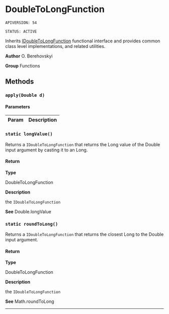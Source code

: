 # DoubleToLongFunction

`APIVERSION: 54`

`STATUS: ACTIVE`

Inherits [IDoubleToLongFunction](/docs/Functional-Interfaces/IDoubleToLongFunction.md) functional interface and provides common class level implementations, and related utilities.


**Author** O. Berehovskyi


**Group** Functions

## Methods
### `apply(Double d)`
#### Parameters
|Param|Description|
|---|---|

### `static longValue()`

Returns a `IDoubleToLongFunction` that returns the Long value of the Double input argument by casting it to an Long.

#### Return

**Type**

DoubleToLongFunction

**Description**

the `IDoubleToLongFunction`


**See** Double.longValue

### `static roundToLong()`

Returns a `IDoubleToLongFunction` that returns the closest Long to the Double input argument.

#### Return

**Type**

DoubleToLongFunction

**Description**

the `IDoubleToLongFunction`


**See** Math.roundToLong

---
